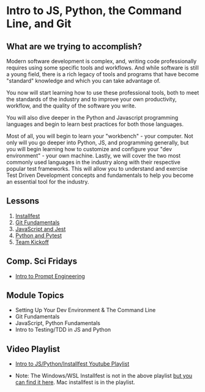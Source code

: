 # Intro to JS, Python, the Command Line, and Git

## What are we trying to accomplish?

Modern software development is complex, and, writing code professionally requires using some specific tools and workflows. And while software is still a young field, there is a rich legacy of tools and programs that have become "standard" knowledge and which you can take advantage of.

You now will start learning how to use these professional tools, both to meet the standards of the industry and to improve your own productivity, workflow, and the quality of the software you write.

You will also dive deeper in the Python and Javascript programming languages and begin to learn best practices for both those languages.

Most of all, you will begin to learn your "workbench" - your computer. Not only will you go deeper into Python, JS, and programming generally, but you will begin learning how to customize and configure your "dev environment" - your own machine.
Lastly, we will cover the two most commonly used languages in the industry along with their respective popular test frameworks. This will allow you to understand and exercise Test Driven Development concepts and fundamentals to help you become an essential tool for the industry.

## Lessons

1. [Installfest](./1-installfest/README.md)
2. [Git Fundamentals](./2-git-and-github/README.md)
3. [JavaScript and Jest](./3-js-jest-intro/README.md)
4. [Python and Pytest](./4-python-pytest-intro/README.md)
5. [Team Kickoff](./5-Team-Kickoff/README.md)

## Comp. Sci Fridays

- [Intro to Prompt Engineering](/06-AI-LLMs/0-prompt-eng/README.md)

## Module Topics

- Setting Up Your Dev Environment & The Command Line
- Git Fundamentals
- JavaScript, Python Fundamentals
- Intro to Testing/TDD in JS and Python

## Video Playlist

- [Intro to JS/Python/Installfest Youtube Playlist](https://www.youtube.com/playlist?list=PLu0CiQ7bzwERa4oP43o_grVUlFwXZO_82)
    
- Note: The Windows/WSL Installfest is not in the above playlist [but you can find it here](https://www.youtube.com/watch?v=9-v-0xRHWb8&list=PLu0CiQ7bzwEQP6Y4igNWNJhSwTkfSMRQA&index=2). Mac installfest is in the playlist.
